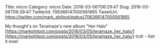Title: micro
Category: micro
Date: 2016-03-06T06:29:47
Slug: 2016-03-06T06:29:47
TwitterId: 706366147000561665
TweetUrl: https://twitter.com/mark_philpot/status/706366147000561665

My thought's on Teramaze's new album "Her Halo" [https://markphilpot.com/posts/2016/03/05/teramaze_her_halo/](https://markphilpot.com/posts/2016/03/05/teramaze_her_halo/)
tl;dr - Get it now!